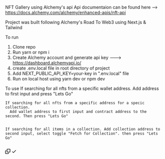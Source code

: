  <article class="markdown-body entry-content container-lg" itemprop="text"><p dir="auto">NFT Gallery using Alchemy's api
Api documentaion can be found here --&gt; <a href="https://docs.alchemy.com/alchemy/enhanced-apis/nft-api" rel="nofollow">https://docs.alchemy.com/alchemy/enhanced-apis/nft-api</a></p>
<p dir="auto">Project was built following Alchemy's Road To Web3 using Next.js &amp; Tailwind</p>
<p dir="auto">To run</p>
<ol dir="auto">
<li>Clone repo</li>
<li>Run yarn or npm i</li>
<li>Create Alchemy account and generate api key ---&gt; <a href="https://dashboard.alchemyapi.io/" rel="nofollow">https://dashboard.alchemyapi.io/</a></li>
<li>create .env.local file in root directory of project</li>
<li>Add NEXT_PUBLIC_API_KEY=your-key in ".env.local" file </li>
<li>Run on local host using yarn dev or npm dev</li>
</ol>
<p dir="auto">To use
If searching for all nfts from a specific wallet address.
Add address to first input and press "Lets Go"</p>
<div class="snippet-clipboard-content notranslate position-relative overflow-auto"><pre class="notranslate"><code>If searching for all nfts from a specific address for a specic collection.
  Add wallet address to first input and contract address to the second. Then press "Lets Go"

If searching for all items in a collection.
  Add collection address to second input, select toggle "Fetch for Collection". then press "Lets Go" 
</code></pre><div class="zeroclipboard-container position-absolute right-0 top-0">
      <svg aria-hidden="true" height="16" viewBox="0 0 16 16" version="1.1" width="16" data-view-component="true" class="octicon octicon-copy js-clipboard-copy-icon m-2">
    <path fill-rule="evenodd" d="M0 6.75C0 5.784.784 5 1.75 5h1.5a.75.75 0 010 1.5h-1.5a.25.25 0 00-.25.25v7.5c0 .138.112.25.25.25h7.5a.25.25 0 00.25-.25v-1.5a.75.75 0 011.5 0v1.5A1.75 1.75 0 019.25 16h-7.5A1.75 1.75 0 010 14.25v-7.5z"></path><path fill-rule="evenodd" d="M5 1.75C5 .784 5.784 0 6.75 0h7.5C15.216 0 16 .784 16 1.75v7.5A1.75 1.75 0 0114.25 11h-7.5A1.75 1.75 0 015 9.25v-7.5zm1.75-.25a.25.25 0 00-.25.25v7.5c0 .138.112.25.25.25h7.5a.25.25 0 00.25-.25v-7.5a.25.25 0 00-.25-.25h-7.5z"></path>
</svg>
      <svg aria-hidden="true" height="16" viewBox="0 0 16 16" version="1.1" width="16" data-view-component="true" class="octicon octicon-check js-clipboard-check-icon color-fg-success d-none m-2">
    <path fill-rule="evenodd" d="M13.78 4.22a.75.75 0 010 1.06l-7.25 7.25a.75.75 0 01-1.06 0L2.22 9.28a.75.75 0 011.06-1.06L6 10.94l6.72-6.72a.75.75 0 011.06 0z"></path>
</svg>
  </div></div>
</article>